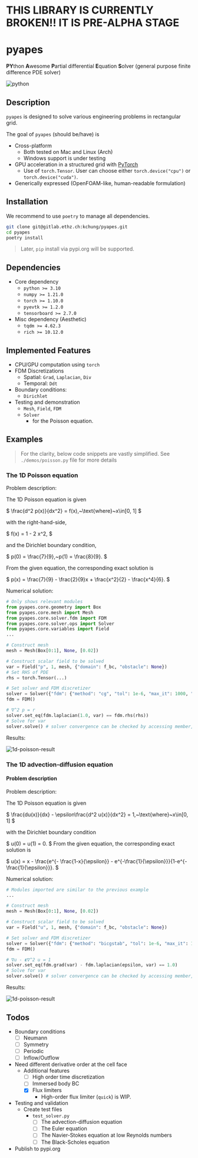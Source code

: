 
# THIS LIBRARY IS CURRENTLY BROKEN!! IT IS PRE-ALPHA STAGE

# pyapes

**PY**thon **A**wesome **P**artial differential **E**quation **S**olver (general purpose finite difference PDE solver)

![python](http://ForTheBadge.com/images/badges/made-with-python.svg)

## Description

`pyapes` is designed to solve various engineering problems in rectangular grid.

The goal of `pyapes` (should be/have) is

- Cross-platform
  - Both tested on Mac and Linux (Arch)
  - Windows support is under testing
- GPU acceleration in a structured grid with [PyTorch](https://pytorch.org)
  - Use of `torch.Tensor`. User can choose either `torch.device("cpu")` or `torch.device("cuda")`.
- Generically expressed (OpenFOAM-like, human-readable formulation)

## Installation

We recommend to use `poetry` to manage all dependencies.

```bash
git clone git@gitlab.ethz.ch:kchung/pyapes.git
cd pyapes
poetry install
```

> Later, `pip` install via pypi.org will be supported.

## Dependencies

- Core dependency
  - `python >= 3.10`
  - `numpy >= 1.21.0`
  - `torch >= 1.10.0`
  - `pyevtk >= 1.2.0`
  - `tensorboard >= 2.7.0`
- Misc dependency (Aesthetic)
  - `tqdm >= 4.62.3`
  - `rich >= 10.12.0`

## Implemented Features

- CPU/GPU computation using `torch`
- FDM Discretizations
  - Spatial: `Grad`, `Laplacian`, `Div`
  - Temporal: `Ddt`
- Boundary conditions:
  - `Dirichlet`
- Testing and demonstration
  - `Mesh`, `Field`, `FDM`
  - `Solver`
    - for the Poisson equation.

## Examples

> For the clarity, below code snippets are vastly simplified. See `./demos/poisson.py` file for more details

### The 1D Poisson equation

Problem description:

The 1D Poisson equation is given

$
\frac{d^2 p(x)}{dx^2} = f(x),~\text{where}~x\in[0, 1]
$

with the right-hand-side,

$
f(x) = 1 - 2 x^2,
$

and the Dirichlet boundary condition,

$
p(0) = \frac{7}{9},~p(1) = \frac{8}{9}.
$

From the given equation, the corresponding exact solution is

$
p(x) = \frac{7}{9} - \frac{2}{9}x + \frac{x^2}{2} - \frac{x^4}{6}.
$

Numerical solution:

```python
# Only shows relevant modules
from pyapes.core.geometry import Box
from pyapes.core.mesh import Mesh
from pyapes.core.solver.fdm import FDM
from pyapes.core.solver.ops import Solver
from pyapes.core.variables import Field
...

# Construct mesh
mesh = Mesh(Box[0:1], None, [0.02])

# Construct scalar field to be solved
var = Field("p", 1, mesh, {"domain": f_bc, "obstacle": None})
# Set RHS of PDE
rhs = torch.Tensor(...)

# Set solver and FDM discretizer
solver = Solver({"fdm": {"method": "cg", "tol": 1e-6, "max_it": 1000, "report" True}})
fdm = FDM()

# ∇^2 p = r
solver.set_eq(fdm.laplacian(1.0, var) == fdm.rhs(rhs))
# Solve for var
solver.solve() # solver convergence can be checked by accessing member, `solver.report`
```

Results:

![1d-poisson-result](./assets/demo_figs/poisson_1d.png)

### The 1D advection-diffusion equation

#### Problem description

Problem description:

The 1D Poisson equation is given

$
\frac{du(x)}{dx} - \epsilon\frac{d^2 u(x)}{dx^2} = 1,~\text{where}~x\in[0, 1]
$

with the Dirichlet boundary condition

$
u(0) = u(1) = 0.
$
From the given equation, the corresponding exact solution is

$
u(x) = x - \frac{e^{- \frac{1-x}{\epsilon}} - e^{-\frac{1}{\epsilon}}}{1-e^{-\frac{1}{\epsilon}}}.
$

Numerical solution:

```python
# Modules imported are similar to the previous example
...

# Construct mesh
mesh = Mesh(Box[0:1], None, [0.02])

# Construct scalar field to be solved
var = Field("u", 1, mesh, {"domain": f_bc, "obstacle": None})

# Set solver and FDM discretizer
solver = Solver({"fdm": {"method": "bicgstab", "tol": 1e-6, "max_it": 1000, "report" True}})
fdm = FDM()

# ∇u - 𝞮∇^2 u = 1
solver.set_eq(fdm.grad(var) - fdm.laplacian(epsilon, var) == 1.0)
# Solve for var
solver.solve() # solver convergence can be checked by accessing member, `solver.report`
```

Results:

![1d-poisson-result](./assets/demo_figs/advection_diffusion_1d.png)

## Todos

- Boundary conditions
  - [ ] Neumann
  - [ ] Symmetry
  - [ ] Periodic
  - [ ] Inflow/Outflow
- Need different derivative order at the cell face
  - Additional features
    - [ ] High order time discretization
    - [ ] Immersed body BC
    - [x] Flux limiters
      - High-order flux limiter (`quick`) is WIP.
- Testing and validation
  - Create test files
    - `test_solver.py`
      - [ ] The advection-diffusion equation
      - [ ] The Euler equation
      - [ ] The Navier-Stokes equation at low Reynolds numbers
      - [ ] The Black-Scholes equation
- Publish to pypi.org
